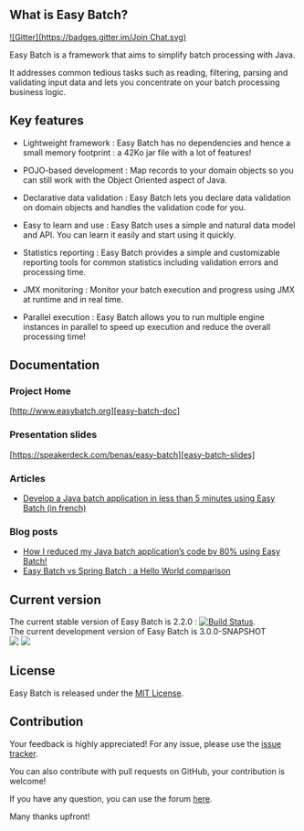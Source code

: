 ## What is Easy Batch?
[![Gitter](https://badges.gitter.im/Join Chat.svg)](https://gitter.im/benas/easy-batch?utm_source=badge&utm_medium=badge&utm_campaign=pr-badge&utm_content=badge)

Easy Batch is a framework that aims to simplify batch processing with Java.

It addresses common tedious tasks such as reading, filtering, parsing and validating input data and lets you concentrate on your batch processing business logic.

## Key features

 * Lightweight framework : Easy Batch has no dependencies and hence a small memory footprint : a 42Ko jar file with a lot of features!

 * POJO-based development : Map records to your domain objects so you can still work with the Object Oriented aspect of Java.</p>

 * Declarative data validation : Easy Batch lets you declare data validation on domain objects and handles the validation code for you.

 * Easy to learn and use : Easy Batch uses a simple and natural data model and API. You can learn it easily and start using it quickly.

 * Statistics reporting : Easy Batch provides a simple and customizable reporting tools for common statistics including validation errors and processing time.

 * JMX monitoring : Monitor your batch execution and progress using JMX at runtime and in real time.

 * Parallel execution : Easy Batch allows you to run multiple engine instances in parallel to speed up execution and reduce the overall processing time!

## Documentation

### Project Home
[http://www.easybatch.org][easy-batch-doc]

### Presentation slides
[https://speakerdeck.com/benas/easy-batch][easy-batch-slides]

### Articles
- [Develop a Java batch application in less than 5 minutes using Easy Batch (in french) ][easy-batch-post3]

### Blog posts
- [How I reduced my Java batch application’s code by 80% using Easy Batch!][easy-batch-post1]
- [Easy Batch vs Spring Batch : a Hello World comparison][easy-batch-post2]

## Current version

The current stable version of Easy Batch is 2.2.0 : [![Build Status](https://buildhive.cloudbees.com/job/benas/job/easy-batch/badge/icon)](https://buildhive.cloudbees.com/job/benas/job/easy-batch/).
<br/>
The current development version of Easy Batch is 3.0.0-SNAPSHOT
<br/>
<a href="https://buildhive.cloudbees.com/job/benas/job/easy-batch/"><img src="http://web-static-cloudfront.s3.amazonaws.com/images/badges/BuiltOnDEV.png"/></a>
<a href="http://www.jetbrains.com/idea/"><img src="https://raw.github.com/benas/easy-batch/master/site/img/misc/idea.png"/></a>

## License
Easy Batch is released under the [MIT License][].

## Contribution
Your feedback is highly appreciated! For any issue, please use the [issue tracker][].

You can also contribute with pull requests on GitHub, your contribution is welcome!

If you have any question, you can use the forum [here](https://groups.google.com/d/forum/easy-batch).

Many thanks upfront!

[easy-batch-doc]: http://www.easybatch.org
[easy-batch-slides]: https://speakerdeck.com/benas/easy-batch
[easy-batch-post1]: http://mahmoudbenhassine.com/2014/01/21/how-i-reduced-my-java-batch-applications-code-by-80-using-easy-batch/
[easy-batch-post2]: http://mahmoudbenhassine.wordpress.com/2014/03/03/spring-batch-vs-easy-batch-a-hello-world-comparison/
[easy-batch-post3]: http://benassi.developpez.com/tutoriels/java/developper-batch-easybatch-5-minutes/
[MIT License]: http://opensource.org/licenses/mit-license.php/
[issue tracker]: https://github.com/benas/easy-batch/issues
